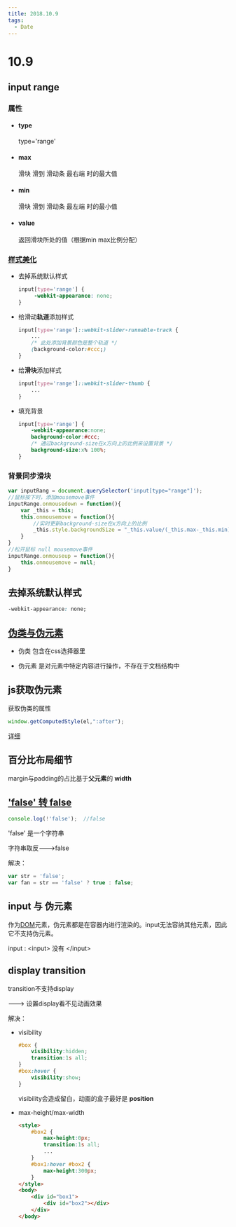```yaml
---
title: 2018.10.9
tags: 
  - Date
---
```

# 10.9

## input range

### 属性

- #### type

  type='range'

- #### max

  滑块 滑到 滑动条 最右端 时的最大值

- #### min

  滑块 滑到 滑动条 最左端 时的最小值

- #### value

  返回滑块所处的值（根据min max比例分配）


### [样式美化](https://blog.csdn.net/u013347241/article/details/51560290)

- 去掉系统默认样式

  ```css
  input[type='range'] {
       -webkit-appearance: none;
  }
  ```

- 给滑动**轨道**添加样式

  ```css
  input[type='range']::webkit-slider-runnable-track {
      ...
      /* 此处添加背景颜色是整个轨道 */
      (background-color:#ccc;)
  }
  ```

- 给**滑块**添加样式

  ```css
  input[type='range']::webkit-slider-thumb {
      ...
  }
  ```

- 填充背景

  ```css
  input[type='range'] {
      -webkit-appearance:none;
      background-color:#ccc;
      /* 通过background-size在x方向上的比例来设置背景 */
      background-size:x% 100%;
  }
  ```

### 背景同步滑块

```js
var inputRang = document.querySelector('input[type="range"]');
//鼠标按下时，添加mousemove事件
inputRange.onmousedown = function(){
    var _this = this;
    this.onmousemove = function(){
        //实时更新background-size在x方向上的比例
        _this.style.backgroundSize = "_this.value/(_this.max-_this.min)"+"% 100%";
    }
}
//松开鼠标 null mousemove事件
inputRange.onmouseup = function(){
    this.onmousemove = null;
}
```



## 去掉系统默认样式

```css
-webkit-appearance: none;
```



## [伪类与伪元素](https://segmentfault.com/a/1190000012156828)

- 伪类 包含在css选择器里

- 伪元素 是对元素中特定内容进行操作，不存在于文档结构中



## js获取伪元素

获取伪类的属性

```js
window.getComputedStyle(el,":after");
```

[详细](https://blog.csdn.net/xiaoya_syt/article/details/60577553)



## 百分比布局细节

margin与padding的占比基于**父元素**的    **width**



## ['false' 转 false](https://blog.csdn.net/wuyou1336/article/details/71076351/)

```js
console.log(!'false');  //false 
```

'false' 是一个字符串

字符串取反--->false

解决：

```js
var str = 'false';
var fan = str == 'false' ? true : false;
```



## input 与 伪元素

作为[DOM](https://www.baidu.com/s?wd=DOM&tn=SE_PcZhidaonwhc_ngpagmjz&rsv_dl=gh_pc_zhidao)元素，伪元素都是在容器内进行渲染的。input无法容纳其他元素，因此它不支持伪元素。

input  :   \<input>       没有    \</input>



## display transition

transition不支持display

--->  设置display看不见动画效果

解决：

- visibility

  ```css
  #box {
      visibility:hidden;
      transition:1s all;
  }
  #box:hover {
      visibility:show;
  }
  ```

  visibility会造成留白，动画的盒子最好是 **position**

- max-height/max-width

  ```html
  <style>
      #box2 {
          max-height:0px;
          transition:1s all;
          ...
      }
      #box1:hover #box2 {
          max-height:300px;
      }
  </style>
  <body>
      <div id="box1">
          <div id="box2"></div>
      </div>
  </body>
  ```



